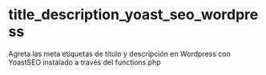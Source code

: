 # title_description_yoast_seo_wordpress
Agreta las meta etiquetas de título y descripción en Wordpress con YoastSEO instalado a través del functions.php
